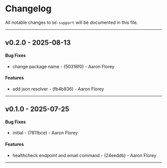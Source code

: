 # Changelog

All notable changes to `bd-support` will be documented in this file.

- - -
## v0.2.0 - 2025-08-13
#### Bug Fixes
- change package name - (50318f0) - Aaron Florey
#### Features
- add json resolver - (fb4b836) - Aaron Florey

- - -

## v0.1.0 - 2025-07-25
#### Bug Fixes
- initial - (7811bce) - Aaron Florey
#### Features
- healthcheck endpoint and email command - (24eeddb) - Aaron Florey

- - -

